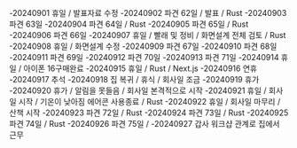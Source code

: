 -20240901 휴일 / 발표자료 수정
-20240902 파견 62일 / 발표 / Rust
-20240903 파견 63일
-20240904 파견 64일 / Rust
-20240905 파견 65일 / Rust
-20240906 파견 66일
-20240907 휴일 / 빨래 및 정비 / 화면설계 전체 검토 / Rust
-20240908 휴일 / 화면설계 수정
-20240909 파견 67일
-20240910 파견 68일
-20240911 파견 69일
-20240912 파견 70일
-20240913 파견 71일
-20240914 휴일 / 아이폰 16구매완료
-20240915 휴일 / Rust / Next.js
-20240916 연휴
-20240917 추석
-20240918 집 복귀 / 휴식 / 회사일 조금
-20240919 휴가
-20240920 휴가 / 알림을 못들음 / 회사일 본격적으로 시작
-20240921 휴일 / 회사일 시작 / 기온이 낮아짐 에어콘 사용종료 / Rust
-20240922 휴일 / 회사일 마무리 / 산책 시작
-20240923 파견 72일 / Rust
-20240924 파견 73일 / Rust
-20240925 파견 74일 / Rust
-20240926 파견 75일 /
-20240927 갑사 워크샵 관계로 집에서 근무
